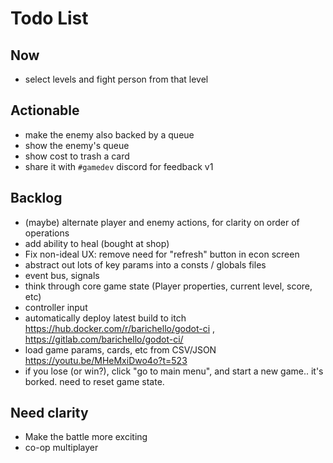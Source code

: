 # Todo List

## Now

- select levels and fight person from that level

## Actionable

- make the enemy also backed by a queue
- show the enemy's queue
- show cost to trash a card
- share it with `#gamedev` discord for feedback v1

## Backlog

- (maybe) alternate player and enemy actions, for clarity on order of operations
- add ability to heal (bought at shop)
- Fix non-ideal UX:  remove need for "refresh" button in econ screen
- abstract out lots of key params into a consts / globals files
- event bus, signals
- think through core game state (Player properties, current level, score, etc)
- controller input
- automatically deploy latest build to itch  https://hub.docker.com/r/barichello/godot-ci , https://gitlab.com/barichello/godot-ci/
- load game params, cards, etc from CSV/JSON https://youtu.be/MHeMxiDwo4o?t=523
- if you lose (or win?), click "go to main menu", and start a new game.. it's borked. need to reset game state.

## Need clarity

- Make the battle more exciting
- co-op multiplayer


